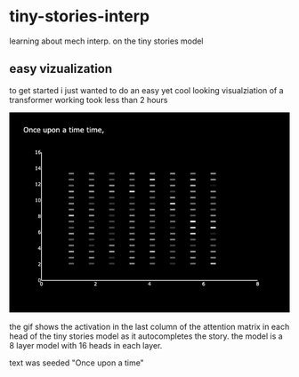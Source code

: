 # tiny-stories-interp
learning about mech interp. on the tiny stories model


## easy vizualization

to get started i just wanted to do an easy yet cool looking visualziation of a transformer working
took less than 2 hours

![tiny-story-viz](tiny-story-viz.gif)

the gif shows the activation in the last column of the attention matrix in each head of the tiny stories model as it autocompletes the story.
the model is a 8 layer model with 16 heads in each layer.

text was seeded "Once upon a time"
